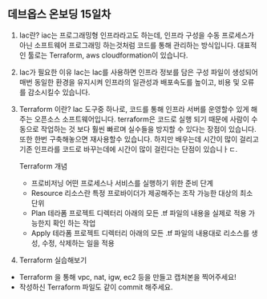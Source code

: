 ## 데브옵스 온보딩 15일차


1. Iac란?
    iac는 프로그래밍형 인프라라고도 하는데, 인프라 구성을 수동 프로세스가 아닌 소프트웨어 프로그래밍 하는것처럼 코드를 통해 관리하는 방식입니다. 대표적인 툴로는 Terraform, aws cloudformation이 있습니다.

2. Iac가 필요한 이유
    Iac는 Iac를 사용하면 인프라 정보를 담은 구성 파일이 생성되어 매번 동일한 환경을 유지시켜 인프라의 일관성과 배포속도를 높이고, 비용 및 오류를 감소시킬수 있습니다. 

3. Terraform 이란?
    Iac 도구중 하나로, 코드를 통해 인프라 서버를 운영할수 있게 해주는 오픈소스 소프트웨어입니다. terraform은 코드로 실행 되기 때문에 사람이 수동으로 작업하는 것 보다 훨씬 빠르며 실수들을 방지할 수 있다는 장점이 있습니다. 또한 한번 구축해놓으면 재사용할수 있습니다. 하지만 배우는데 시간이 많이 걸리고 기존 인프라를 코드로 바꾸는데에 시간이 많이 걸린다는 단점이 있습니ㅏㄷ.

    Terraform 개념 

    - 프로비저닝
    어떤 프로세스나 서비스를 실행하기 위한 준비 단계
    - Resource
    리소스란 특정 프로바이더가 제공해주는 조작 가능한 대상의 최소 단위
    - Plan
    테라폼 프로젝트 디렉터리 아래의 모든 .tf 파일의 내용을 실제로 적용 가능한지 확인 하는 작업
    - Apply
    테라폼 프로젝트 디렉터리 아래의 모든 .tf 파일의 내용대로 리소스를 생성, 수정, 삭제하는 일을 적용 


4. Terraform 실습해보기
  - Terraform 을 통해 vpc, nat, igw, ec2 등을 만들고 캡처본을 찍어주세요!
  - 작성하신 Terraform 파일도 같이 commit 해주세요.
